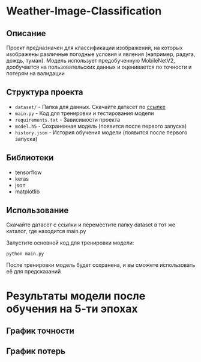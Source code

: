 # Weather-Image-Classification

## Описание

Проект предназначен для классификации изображений, на которых изображены различные погодные условия и явления (например, радуга, дождь, туман). Модель использует предобученную MobileNetV2, дообучается на пользовательских данных и оценивается по точности и потерям на валидации

## Структура проекта
- `dataset/` - Папка для данных. Скачайте датасет по [ссылке](https://www.kaggle.com/datasets/jehanbhathena/weather-dataset?select=dataset)
- `main.py` - Код для тренировки и тестирования модели
- `requirements.txt` - Зависимости проекта
- `model.h5` - Сохраненная модель (появится после первого запуска)
- `history.json` - История обучения модели (появится после первого запуска)

## Библиотеки
- tensorflow
- keras
- json
- matplotlib

## Использование

Скачайте датасет с ссылки и переместите папку dataset в тот же каталог, где находится main.py

Запустите основной код для тренировки модели:

	python main.py

После тренировки модель будет сохранена, и вы сможете использовать её для предсказаний

# Результаты модели после обучения на 5-ти эпохах

## График точности



## График потерь
